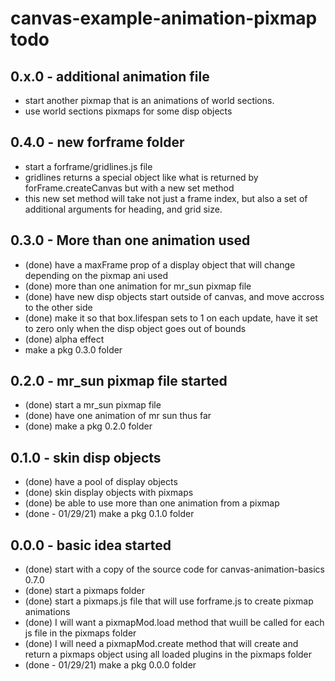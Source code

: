 # canvas-example-animation-pixmap todo

## 0.x.0 - additional animation file
* start another pixmap that is an animations of world sections.
* use world sections pixmaps for some disp objects

## 0.4.0 - new forframe folder
* start a forframe/gridlines.js file
* gridlines returns a special object like what is returned by forFrame.createCanvas but with a new set method
* this new set method will take not just a frame index, but also a set of additional arguments for heading, and grid size.

## 0.3.0 - More than one animation used
* (done) have a maxFrame prop of a display object that will change depending on the pixmap ani used
* (done) more than one animation for mr_sun pixmap file
* (done) have new disp objects start outside of canvas, and move accross to the other side
* (done) make it so that box.lifespan sets to 1 on each update, have it set to zero only when the disp object goes out of bounds
* (done) alpha effect
* make a pkg 0.3.0 folder

## 0.2.0 - mr_sun pixmap file started
* (done) start a mr_sun pixmap file
* (done) have one animation of mr sun thus far
* (done) make a pkg 0.2.0 folder

## 0.1.0 - skin disp objects
* (done) have a pool of display objects
* (done) skin display objects with pixmaps
* (done) be able to use more than one animation from a pixmap
* (done - 01/29/21) make a pkg 0.1.0 folder

## 0.0.0 - basic idea started
* (done) start with a copy of the source code for canvas-animation-basics 0.7.0
* (done) start a pixmaps folder
* (done) start a pixmaps.js file that will use forframe.js to create pixmap animations
* (done) I will want a pixmapMod.load method that wuill be called for each js file in the pixmaps folder
* (done) I will need a pixmapMod.create method that will create and return a pixmaps object using all loaded plugins in the pixmaps folder
* (done - 01/29/21) make a pkg 0.0.0 folder
